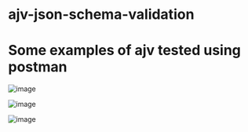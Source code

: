 # ajv-json-schema-validation

# Some examples of ajv tested using postman

![image](https://user-images.githubusercontent.com/68393994/126488546-a0ddde23-606c-424c-84b1-65f8f29dcb45.png)

![image](https://user-images.githubusercontent.com/68393994/126488697-7eee9dab-9644-4341-bf18-abbd79c9769d.png)

![image](https://user-images.githubusercontent.com/68393994/126488758-57bcdadd-6641-402b-a2cb-a98b71e83e3b.png)
